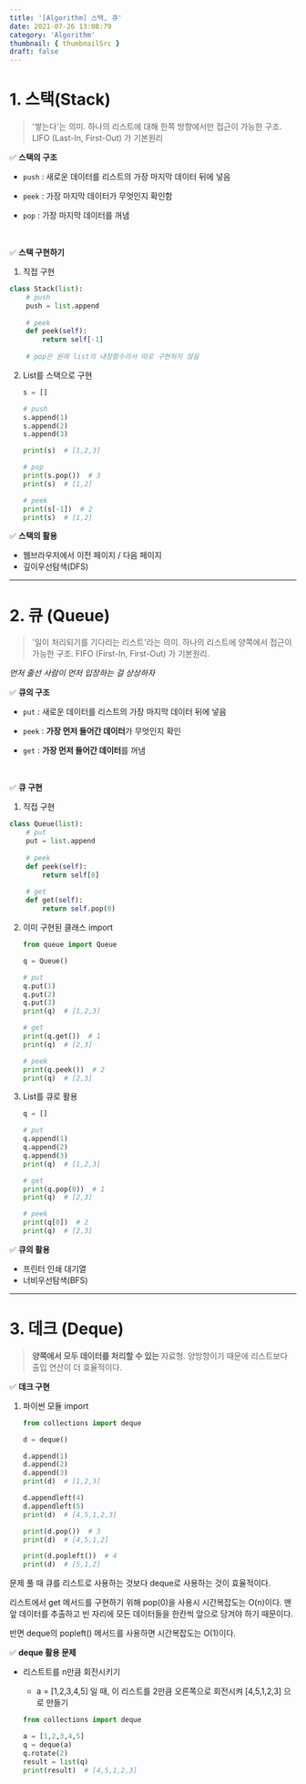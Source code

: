 ```yaml
---
title: '[Algorithm] 스택, 큐'
date: 2021-07-26 13:08:79
category: 'Algorithm'
thumbnail: { thumbnailSrc }
draft: false
---
```






# 1. 스택(Stack)

> '쌓는다'는 의미.
> 하나의 리스트에 대해 한쪽 방향에서만 접근이 가능한 구조.
> LIFO (Last-In, First-Out) 가 기본원리



✅ **스택의 구조**
- `push` : 새로운 데이터를 리스트의 가장 마지막 데이터 뒤에 넣음

- `peek` : 가장 마지막 데이터가 무엇인지 확인함

- `pop` : 가장 마지막 데이터를 꺼냄

  ​	  

  

✅ **스택 구현하기**

1. 직접 구현
```python
class Stack(list):
    # push
    push = list.append
    
    # peek
    def peek(self):
    	return self[-1]
    
    # pop은 원래 list의 내장함수라서 따로 구현하지 않음
```

2. List를 스택으로 구현

   ```python
   s = []
   
   # push
   s.append(1)
   s.append(2)
   s.append(3)
   
   print(s)  # [1,2,3]
   
   # pop
   print(s.pop())  # 3
   print(s)  # [1,2]
   
   # peek
   print(s[-1])  # 2
   print(s)  # [1,2]
   ```

   

✅ **스택의 활용**

- 웹브라우저에서 이전 페이지 / 다음 페이지
- 깊이우선탐색(DFS)



---------------------------

# 2. 큐 (Queue)
> '일이 처리되기를 기다리는 리스트'라는 의미.
> 하나의 리스트에 양쪽에서 접근이 가능한 구조.
> FIFO (First-In, First-Out) 가 기본원리.

_먼저 줄선 사람이 먼저 입장하는 걸 상상하자_



✅ **큐의 구조** 

- `put` : 새로운 데이터를 리스트의 가장 마지막 데이터 뒤에 넣음

- `peek` : **가장 먼저 들어간 데이터**가 무엇인지 확인

- `get` : **가장 먼저 들어간 데이터**를 꺼냄

  ​	



✅ **큐 구현**

1. 직접 구현
```python
class Queue(list):
    # put
    put = list.append
    
    # peek
    def peek(self):
    	return self[0]
    
    # get
    def get(self):
    	return self.pop(0)
```



2. 이미 구현된 클래스 import

   ```python
   from queue import Queue
   
   q = Queue()
   
   # put
   q.put(1)
   q.put(2)
   q.put(3)
   print(q)  # [1,2,3]
   
   # get
   print(q.get())  # 1
   print(q)  # [2,3]
   
   # peek
   print(q.peek())  # 2
   print(q)  # [2,3]
   ```

   

3. List를 큐로 활용

   ```python
   q = []
   
   # put
   q.append(1)
   q.append(2)
   q.append(3)
   print(q)  # [1,2,3]
   
   # get
   print(q.pop(0))  # 1
   print(q)  # [2,3]
   
   # peek
   print(q[0])  # 2
   print(q)  # [2,3]
   ```

   



✅ **큐의 활용**
- 프린터 인쇄 대기열
- 너비우선탐색(BFS)



-------------------------

# 3. 데크 (Deque)
> **양쪽에서 모두 데이터를 처리할 수 있는** 자료형.
> 양방향이기 때문에 리스트보다 출입 연산이 더 효율적이다.



✅ **데크 구현**

1. 파이썬 모듈 import

   ```python
   from collections import deque
   
   d = deque()
   
   d.append(1)
   d.append(2)
   d.append(3)
   print(d)  # [1,2,3]
   
   d.appendleft(4)
   d.appendleft(5)
   print(d)  # [4,5,1,2,3]
   
   print(d.pop())  # 3
   print(d)  # [4,5,1,2]
   
   print(d.popleft())  # 4
   print(d)  # [5,1,2]
   ```

   

문제 풀 때 큐를 리스트로 사용하는 것보다 deque로 사용하는 것이 효율적이다. 

리스트에서 get 메서드를 구현하기 위해 pop(0)을 사용시 시간복잡도는 O(n)이다. 맨 앞 데이터를 추출하고 빈 자리에 모든 데이터들을 한칸씩 앞으로 당겨야 하기 때문이다.

반면 deque의 popleft() 메서드를 사용하면 시간복잡도는 O(1)이다. 



✅ **deque 활용 문제**

- 리스트트를 n만큼 회전시키기

  - a = [1,2,3,4,5] 일 때, 이 리스트를 2만큼 오른쪽으로 회전시켜 [4,5,1,2,3] 으로 만들기

  ```python
  from collections import deque
  
  a = [1,2,3,4,5]
  q = deque(a)
  q.rotate(2)
  result = list(q)
  print(result)  # [4,5,1,2,3]
  ```

  

